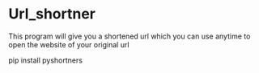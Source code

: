 # Url_shortner
This program will give you a shortened url which you can use anytime to open the website of your original url

pip install pyshortners
